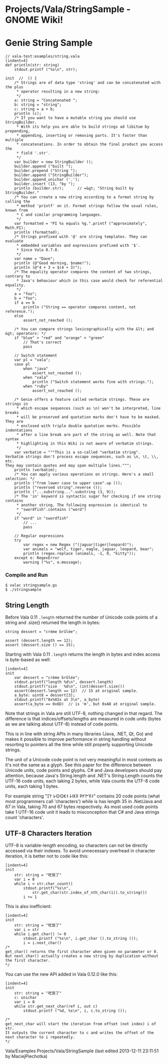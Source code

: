 # Projects/Vala/StringSample - GNOME Wiki!

# Genie String Sample

```genie
// vala-test:examples/string.vala
[indent=4]
def println(str: string)
    stdout.printf ("%s\n", str);

init  //  () {
    /* Strings are of data type 'string' and can be concatenated with the plus
     * operator resulting in a new string:
     */
    a: string = "Concatenated ";
    b: string = "string";
    c: string = a + b;
    println (c);
    /* If you want to have a mutable string you should use StringBuilder.
     * With its help you are able to build strings ad libitum by prepending,
     * appending, inserting or removing parts. It's faster than multiple
     * concatenations. In order to obtain the final product you access the
     * field '.str'.
     */
    var builder = new StringBuilder ();
    builder.append ("built ");
    builder.prepend ("String ");
    builder.append ("StringBuilder");
    builder.append_unichar ('.');
    builder.insert (13, "by ");
    println (builder.str);      // =&gt; "String built by StringBuilder."
    /* You can create a new string according to a format string by calling the
     * method 'printf' on it. Format strings follow the usual rules, known from
     * C and similar programming languages.
     */
    var formatted = "PI %s equals %g.".printf ("approximately", Math.PI);
    println (formatted);
    /* Strings prefixed with '@' are string templates. They can evaluate
     * embedded variables and expressions prefixed with '$'.
     * Since Vala 0.7.8.
     */
    var name = "Dave";
    println (@"Good morning, $name!");
    println (@"4 + 3 = $(4 + 3)");
    /* The equality operator compares the content of two strings, contrary to
     * Java's behaviour which in this case would check for referential equality.
     */
    a = "foo";
    b = "foo";
    if a == b
        println ("String == operator compares content, not reference.");
    else
        assert_not_reached ();

    /* You can compare strings lexicographically with the &lt; and &gt; operators: */
    if "blue" > "red" and "orange" > "green"
        // That's correct
        pass

    // Switch statement
    var pl = "vala";
    case pl
        when "java"
            assert_not_reached ();
        when "vala"
            println ("Switch statement works fine with strings.");
        when "ruby"
            assert_not_reached ();

    /* Genie offers a feature called verbatim strings. These are strings in
     * which escape sequences (such as \n) won't be interpreted, line breaks
     * will be preserved and quotation marks don't have to be masked. They are
     * enclosed with triple double quotation marks. Possible indentations
     * after a line break are part of the string as well. Note that syntax
     * highlighting in this Wiki is not aware of verbatim strings.
     */
    var verbatim = """This is a so-called "verbatim string".
Verbatim strings don't process escape sequences, such as \n, \t, \\, etc.
They may contain quotes and may span multiple lines.""";
    println (verbatim);
    /* You can apply various operations on strings. Here's a small selection: */
    println ("from lower case to upper case".up ());
    println ("reversed string".reverse ());
    println ("...substring...".substring (3, 9));
    /* The 'in' keyword is syntactic sugar for checking if one string contains
     * another string. The following expression is identical to
     * "swordfish".contains ("word")
     */
    if "word" in "swordfish"
        // ...
        pass

    // Regular expressions
    try
        var regex = new Regex ("(jaguar|tiger|leopard)");
        var animals = "wolf, tiger, eagle, jaguar, leopard, bear";
        println (regex.replace (animals, -1, 0, "kitty"));
    except e: RegexError
        warning ("%s", e.message);
```

### Compile and Run

```shell
$ valac stringsample.gs
$ ./stringsample
```

## String Length
Before Vala 0.11 `.length` returned the number of Unicode code points of a
string and .size() returned the length in bytes:

```
string dessert = "crème brûlée";

assert (dessert.length == 12);
assert (dessert.size () == 15);
```

Starting with Vala 0.11 `.length` returns the length in bytes and index access
is byte-based as well:

```genie
[indent=4]
init
    var dessert = "crème brûlée";
    stdout.printf("length %d\n", dessert.length)
    stdout.printf("size   %d\n", (int)dessert.size())
    assert(dessert.length == 12)  // 15 at original sample.
    a_byte: uint8 = dessert[3];
    stdout.printf("0x%02x at 3\n", a_byte)
    assert(a_byte == 0x6D)  // is 'm', but 0xA8 at original sample.
```

Note that strings in Vala are still UTF-8, nothing changed in that regard. The
difference is that indices/offsets/lengths are measured in code units (bytes as
we are talking about UTF-8) instead of code points.

This is in line with string APIs in many libraries (Java, .NET, Qt, Go) and
makes it possible to improve performance in string handling without resorting to
pointers all the time while still properly supporting Unicode strings.

The unit of a Unicode code point is not very meaningful in most contexts as it's
not the same as a glyph. See this paper for the difference between Unicode
units, code points and glyphs. C# and Java developers should pay attention,
because Java's String.length and .NET's String.Length counts the UTF-16 code
units, each taking 2 bytes, while Vala counts the UTF-8 code units, each taking
1 bytes.

For example string "𐌆𐌕 𐌋𐌏𐌏𐌊𐌔 𐌋𐌉𐌊𐌄 𐌓𐌖𐌍𐌄𐌔" contains 20 code points (what most
programmers call 'characters') while is has length 35 in .Net/Java and 67 in
Vala, taking 70 and 67 bytes respectively.  As most used code points take 1
UTF-16 code unit it leads to misconception that C# and Java strings count
'characters'. 

## UTF-8 Characters Iteration
UTF-8 is variable-length encoding, so characters can not be directly accessed
via their indexes. To avoid unnecessary overhead in character iteration, it is
better not to code like this:

```genie
[indent=4]
init
    str: string = "吃饭了"
    var i = 0
    while i < str.char_count()
        stdout.printf("%s\n",
            str.get_char(str.index_of_nth_char(i)).to_string())
        i += 1
```

This is also inefficient:

```genie
[indent=4]
init
    str: string = "吃饭了"
    var i = str
    while i.get_char() != 0
        stdout.printf ("%s\n", i.get_char ().to_string ());
        i = i.next_char()
/*
get_char() returns the first character when given no parameter or 0.
But next_char() actually creates a new string by duplication without the first character.
*/
```

You can use the new API added in Vala 0.12.0 like this:

```genie
[indent=4]
init
    str: string = "吃饭了"
    c: unichar
    var i = 0
    while str.get_next_char(ref i, out c)
        stdout.printf ("%d, %s\n", i, c.to_string ());

/*
get_next_char will start the iteration from offset (not index) i of str.
It outputs the current character to c and writes the offset of the next character to i repeatedly.
*/
```

Vala/Examples Projects/Vala/StringSample
    (last edited 2013-12-11 23:11:51 by MaciejPiechotka)
